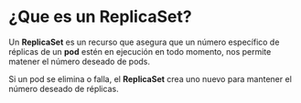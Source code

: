 # ¿Que es un ReplicaSet?

Un **ReplicaSet** es un recurso que asegura que un número específico de réplicas de un **pod** estén en ejecución en todo momento, nos permite matener el número deseado de pods.

Si un pod se elimina o falla, el **ReplicaSet** crea uno nuevo para mantener el número deseado de réplicas.
